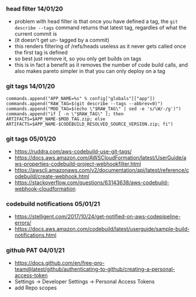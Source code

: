 ### head filter 14/01/20

- problem with head filter is that once you have defined a tag, the `git describe --tags` command returns that latest tag, regardles of what the current commit is
- (it doesn't get un- tagged by a commit)
- this renders filtering of /refs/heads useless as it never gets called once the first tag is defined
- so best just remove it, so you only get builds on tags
- this is in fact a benefit as it removes the number of code build calls, and also makes pareto simpler in that you can only deploy on a tag

### git tags 14/01/20

```
commands.append("APP_NAME=%s" % config["globals"]["app"])
commands.append("RAW_TAG=$(git describe --tags --abbrev=0)")
commands.append("MOD_TAG=$(echo \"$RAW_TAG\" | sed -e 's/\W/-/g')")
commands.append("if [ -n \"$RAW_TAG\" ]; then ARTIFACTS=$APP_NAME-$MOD_TAG.zip; else ARTIFACTS=$APP_NAME-$CODEBUILD_RESOLVED_SOURCE_VERSION.zip; fi")
```

### git tags 05/01/20

- https://ruddra.com/aws-codebuild-use-git-tags/
- https://docs.aws.amazon.com/AWSCloudFormation/latest/UserGuide/aws-properties-codebuild-project-webhookfilter.html
- https://awscli.amazonaws.com/v2/documentation/api/latest/reference/codebuild/create-webhook.html
- https://stackoverflow.com/questions/63143638/aws-codebuild-webhook-cloudformation

### codebuild notifications 05/01/21

- https://stelligent.com/2017/10/24/get-notified-on-aws-codepipeline-errors/
- https://docs.aws.amazon.com/codebuild/latest/userguide/sample-build-notifications.html

### github PAT 04/01/21

- https://docs.github.com/en/free-pro-team@latest/github/authenticating-to-github/creating-a-personal-access-token
- Settings -> Developer Settings -> Personal Access Tokens
- add Repo scopes